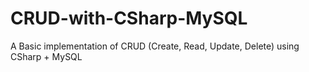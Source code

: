 # CRUD-with-CSharp-MySQL
A Basic implementation of CRUD (Create, Read, Update, Delete) using CSharp + MySQL
